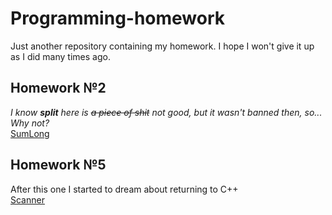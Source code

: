 # Programming-homework

Just another repository containing my homework.
I hope I won't give it up as I did many times ago.

## Homework №2
<i>I know <strong>split</strong> here is <s>a piece of shit</s> not good, but it wasn't banned then, so...<br>
Why not?</i><br>
[SumLong](SumLong.java)

## Homework №5
After this one I started to dream about returning to C++<br>
[Scanner](Scanner.java)
